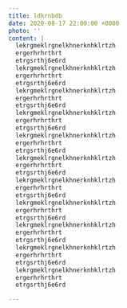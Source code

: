 ```yaml
---
title: ldkrnbdb
date: 2020-08-17 22:00:00 +0000
photo: ''
content: |
  lekrgmeklrgnelkhnerknhklrtzh
  ergerhrhrthrt
  etrgsrthj6e6rd
  lekrgmeklrgnelkhnerknhklrtzh
  ergerhrhrthrt
  etrgsrthj6e6rd
  lekrgmeklrgnelkhnerknhklrtzh
  ergerhrhrthrt
  etrgsrthj6e6rd
  lekrgmeklrgnelkhnerknhklrtzh
  ergerhrhrthrt
  etrgsrthj6e6rd
  lekrgmeklrgnelkhnerknhklrtzh
  ergerhrhrthrt
  etrgsrthj6e6rd
  lekrgmeklrgnelkhnerknhklrtzh
  ergerhrhrthrt
  etrgsrthj6e6rd
  lekrgmeklrgnelkhnerknhklrtzh
  ergerhrhrthrt
  etrgsrthj6e6rd
  lekrgmeklrgnelkhnerknhklrtzh
  ergerhrhrthrt
  etrgsrthj6e6rd
  lekrgmeklrgnelkhnerknhklrtzh
  ergerhrhrthrt
  etrgsrthj6e6rd
  lekrgmeklrgnelkhnerknhklrtzh
  ergerhrhrthrt
  etrgsrthj6e6rd
  lekrgmeklrgnelkhnerknhklrtzh
  ergerhrhrthrt
  etrgsrthj6e6rd

---
```

